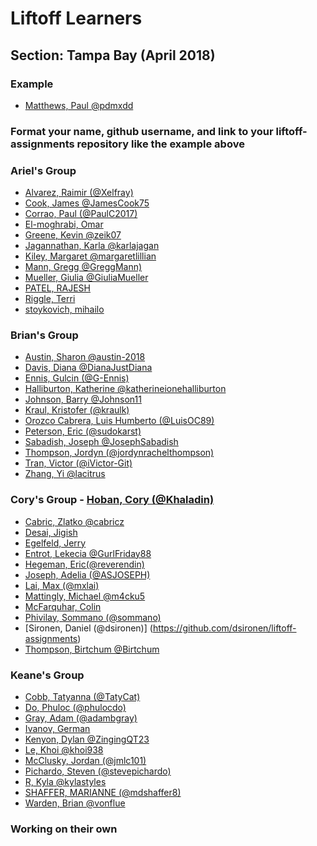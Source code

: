 
# Liftoff Learners

## Section: Tampa Bay (April 2018)

### Example
- [Matthews, Paul @pdmxdd](https://github.com/pdmxdd/liftoff-assignments)

### Format your name, github username, and link to your liftoff-assignments repository like the example above



### Ariel's Group
- [Alvarez, Raimir (@Xelfray)](https://github.com/Xelfray/liftoff-assignments)
- [Cook, James @JamesCook75](https://github.com/JamesCook75/liftoff-assignments)
- [Corrao, Paul (@PaulC2017)](https://github.com/PaulC2017/liftoff-assignments.git)
- [El-moghrabi, Omar]()
- [Greene, Kevin @zeik07](https://github.com/zeik07/liftoff-assignments)
- [Jagannathan, Karla @karlajagan](https://github.com/karlajagan/liftoff-assignments)
- [Kiley, Margaret @margaretlillian](https://github.com/margaretlillian/liftoff-assignments)
- [Mann, Gregg @GreggMann)](https://github.com/GreggMann/liftoff-assignments)
- [Mueller, Giulia @GiuliaMueller](https://github.com/GiuliaMueller/liftoff-assignments)
- [PATEL, RAJESH]()
- [Riggle, Terri]()
- [stoykovich, mihailo]()


### Brian's Group
- [Austin, Sharon @austin-2018](https://github.com/austin-2018/liftoff-assignments.git)
- [Davis, Diana @DianaJustDiana](https://github.com/DianaJustDiana/liftoff-assignments)
- [Ennis, Gulcin (@G-Ennis)](https://github.com/G-Ennis/liftoff-assignments)
- [Halliburton, Katherine @katherineionehalliburton](https://github.com/katherineionehalliburton/liftoff-assignments)
- [Johnson, Barry @Johnson11](https://github.com/JamesJohnson11/liftoff-assignments)
- [Kraul, Kristofer (@kraulk)](https://github.com/kraulk/liftoff-assignments)
- [Orozco Cabrera, Luis Humberto (@LuisOC89)](https://github.com/LuisOC89/liftoff-assignments)
- [Peterson, Eric (@sudokarst)](https://github.com/sudokarst/liftoff-assignments)
- [Sabadish, Joseph @JosephSabadish](https://github.com/JosephSabadish/liftoff-assignments)
- [Thompson, Jordyn (@jordynrachelthompson)](https://github.com/JordynRachelThompson/liftoff-assignments.git)
- [Tran, Victor (@iVictor-Git)](https://github.com/ivictor-git/liftoff-assignments)
- [Zhang, Yi @lacitrus](https://github.com/lacitrus/liftoff-assignments)


### Cory's Group - [Hoban, Cory (@Khaladin)](https://github.com/Khaladin/liftoff-assignments)

- [Cabric, Zlatko @cabricz](https://github.com/cabricz/liftoff-assignments)
- [Desai, Jigish]()
- [Egelfeld, Jerry]()
- [Entrot, Lekecia @GurlFriday88](https://github.com/GurlFriday88/liftoff-assignments.git)
- [Hegeman, Eric(@reverendin)](https://github.com/reverendin/liftoff-assignments)
- [Joseph, Adelia (@ASJOSEPH)](https://github.com/asjoseph/liftoff-assignments.git)
- [Lai, Max (@mxlai)](https://github.com/mxlai/liftoff-assignments)
- [Mattingly, Michael @m4cku5](https://github.com/m4cku5/liftoff-assignments)
- [McFarquhar, Colin](https://github.com/ColinMcF/liftoff-assignments)
- [Phivilay, Sommano (@sommano)](https://github.com/sommano/liftoff-assignments)
- [Sironen, Daniel (@dsironen)] (https://github.com/dsironen/liftoff-assignments)
- [Thompson, Birtchum @Birtchum](https://github.com/Birtchum/liftoff-assignments)


### Keane's Group 

- [Cobb, Tatyanna (@TatyCat)](https://github.com/TatyCat/liftoff-assignments)
- [Do, Phuloc (@phulocdo)](https://github.com/phulocdo/liftoff-assignments)
- [Gray, Adam (@adambgray)](https://github.com/adambgray/liftoff-assignments)
- [Ivanov, German]()
- [Kenyon, Dylan @ZingingQT23](https://github.com/ZingingQT23/liftoff-assignments)
- [Le, Khoi @khoi938](https://github.com/Khoi938/liftoff-assignments)
- [McClusky, Jordan (@jmlc101)](https://github.com/jmlc101/liftoff-assignments)
- [Pichardo, Steven (@stevepichardo)](https://github.com/stevepichardo/liftoff-assignments)
- [R, Kyla @kylastyles](https://github.com/kylastyles/liftoff-assignments)
- [SHAFFER, MARIANNE (@mdshaffer8)](https://github.com/mdshaffer8/liftoff-assignments)
- [Warden, Brian @vonflue](https://github.com/vonflue/liftoff-assignments)









































### Working on their own

